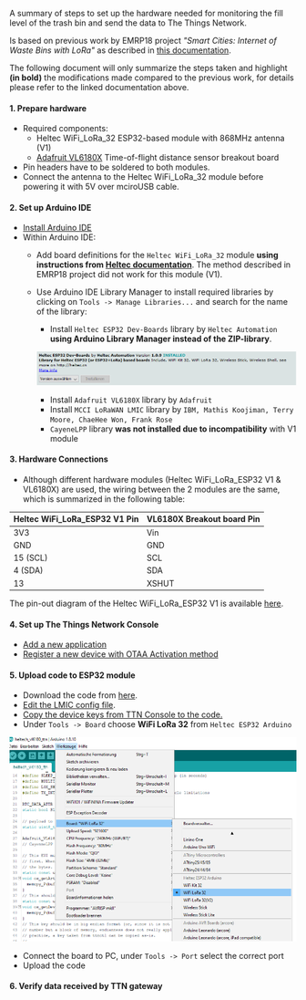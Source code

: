 A summary of steps to set up the hardware needed for monitoring the fill level of the trash bin and send the data to The Things Network.

Is based on previous work by EMRP18 project _"Smart Cities: Internet of Waste Bins with LoRa"_ as described in [this documentation](https://github.com/emrp/emrp2018_Moers_Trashbins/blob/master/documentation/from_sensor_to_ttn.md).

The following document will only summarize the steps taken and highlight **(in bold)** the modifications made compared to the previous work, for details please refer to the linked documentation above.

#### 1. Prepare hardware
- Required components:
    - Heltec WiFi_LoRa_32 ESP32-based module with 868MHz antenna (V1)
    - [Adafruit VL6180X](https://www.adafruit.com/product/3316) Time-of-flight distance sensor breakout board
- Pin headers have to be soldered to both modules. 
- Connect the antenna to the Heltec WiFi_LoRa_32 module before powering it with 5V over mciroUSB cable.

#### 2. Set up Arduino IDE
- [Install Arduino IDE](https://github.com/emrp/emrp2018_Moers_Trashbins/blob/master/documentation/from_sensor_to_ttn.md#2-software-installation)
- Within Arduino IDE:
    - Add board definitions for the `Heltec WiFi_LoRa_32` module **using instructions from [Heltec documentation](https://docs.heltec.cn/#/en/user_manual/how_to_install_esp32_Arduino)**. The method described in EMRP18 project did not work for this module (V1).
    - Use Arduino IDE Library Manager to install required libraries by clicking on `Tools -> Manage Libraries...` and search for the name of the library:
        -  Install `Heltec ESP32 Dev-Boards` library by `Heltec Automation` **using Arduino Library Manager instead of the ZIP-library**.

        ![heltec_lib](../media/heltec-lib.PNG)

        - Install `Adafruit VL6180X` library by `Adafruit`
        - Install `MCCI LoRaWAN LMIC` library by `IBM, Mathis Koojiman, Terry Moore, ChaeHee Won, Frank Rose`
        - `CayeneLPP` library **was not installed due to incompatibility** with V1 module

#### 3. Hardware Connections
- Although different hardware modules (Heltec WiFi_LoRa_ESP32 V1 & VL6180X) are used, the wiring between the 2 modules are the same, which is summarized in the following table:

Heltec WiFi_LoRa_ESP32 V1 Pin | VL6180X Breakout board Pin 
---------|----------
 3V3 | Vin 
 GND | GND 
 15 (SCL) | SCL
 4 (SDA) | SDA
 13 | XSHUT 

The pin-out diagram of the Heltec WiFi_LoRa_ESP32 V1 is available [here](https://github.com/Heltec-Aaron-Lee/WiFi_Kit_series/blob/master/PinoutDiagram/WIFI_LoRa_32_V1.pdf). 

#### 4. Set up The Things Network Console
- [Add a new application](https://github.com/emrp/emrp2018_Moers_Trashbins/blob/master/documentation/from_sensor_to_ttn.md#41-setting-up-a-new-ttn-application)
- [Register a new device with OTAA Activation method](https://github.com/emrp/emrp2018_Moers_Trashbins/blob/master/documentation/from_sensor_to_ttn.md#43-registering-a-device)

#### 5. Upload code to ESP32 module
- Download the code from [here](code/heltec_vl6180_ttn/heltec_vl6180_ttn.ino).
- [Edit the LMIC config file](https://github.com/emrp/emrp2018_Moers_Trashbins/blob/master/documentation/from_sensor_to_ttn.md#514-editing-the-lmic-config-file).
- [Copy the device keys from TTN Console to the code.](https://github.com/emrp/emrp2018_Moers_Trashbins/blob/master/documentation/from_sensor_to_ttn.md#512-device-keys)
- Under `Tools -> Board` choose **WiFi LoRa 32** from `Heltec ESP32 Arduino`

![board-select](../media/board.png)

- Connect the board to PC, under `Tools -> Port` select the correct port
- Upload the code

#### 6. Verify data received by TTN gateway
